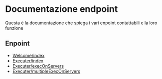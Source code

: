 # Documentazione endpoint
Questa è la documentazione che spiega i vari enpoint contattabili e la loro funzione

## Enpoint
 + [Welcome/index](Welcome.md)
 + [Executer/index](Executer/index.md)
 + [Executer/execOnServers](Executer/execOnServers.md)
 + [Executer/multipleExecOnServers](Executer/multipleExecOnServers.md)
